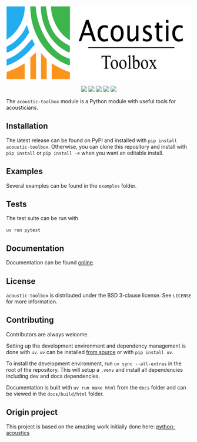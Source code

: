 <p align="center">
    <img height="200px" src="https://raw.githubusercontent.com/Universite-Gustave-Eiffel/acoustic-toolbox/main/docs/source/images/logo_txt.png" />
    <!-- <h1 align="center">Acoustic Toolbox</h1> -->
</p>

<p align="center">
    <img src="https://badgen.net/static/science/enabled/green" />
    <a href="https://pypi.org/project/acoustic-toolbox/"><img src="https://badgen.net/pypi/v/acoustic-toolbox" /></a>
    <a href="LICENSE"><img src="https://badgen.net/github/license/Universite-Gustave-Eiffel/acoustic-toolbox" /></a>
    <img src="https://badgen.net/github/checks/Universite-Gustave-Eiffel/acoustic-toolbox" />
    <img src="https://readthedocs.org/projects/acoustic-toolbox/badge/?version=latest&style=flat">
</p>

The `acoustic-toolbox` module is a Python module with useful tools for acousticians.

## Installation

The latest release can be found on PyPI and installed with `pip install acoustic-toolbox`.
Otherwise, you can clone this repository and install with `pip install` or `pip install -e` when you want an editable install.


## Examples

Several examples can be found in the `examples` folder.

## Tests

The test suite can be run with

`uv run pytest`

## Documentation

Documentation can be found [online](http://acoustic-toolbox.readthedocs.io/).

## License

`acoustic-toolbox` is distributed under the BSD 3-clause license. See `LICENSE` for more information.

## Contributing

Contributors are always welcome.

Setting up the development environment and dependency management is done with `uv`. `uv` can be installed [from source](https://docs.astral.sh/uv/getting-started/installation/#standalone-installer) or with `pip install uv`.

To install the development environment, run `uv sync --all-extras` in the root of the repository. This will setup a `.venv` and install all dependencies including dev and docs dependencies.

Documentation is built with `uv run make html` from the `docs` folder and can be viewed in the `docs/build/html` folder.

## Origin project 

This project is based on the amazing work initially done here: [python-acoustics](https://github.com/python-acoustics/python-acoustics)